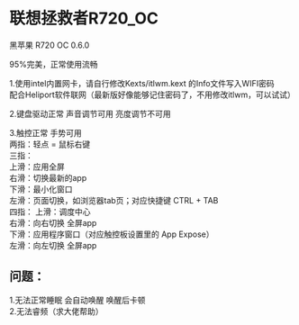 # 联想拯救者R720_OC
黑苹果 R720 OC 0.6.0

95%完美，正常使用流畅  

1.使用intel内置网卡，请自行修改Kexts/itlwm.kext 的Info文件写入WIFI密码  
配合Heliport软件联网（最新版好像能够记住密码了，不用修改itlwm，可以试试） 

2.键盘驱动正常 声音调节可用 亮度调节不可用

3.触控正常 手势可用  
两指：轻点 = 鼠标右键  
三指：  
上滑：应用全屏  
右滑：切换最新的app  
下滑：最小化窗口  
左滑：页面切换，如浏览器tab页；对应快捷键 CTRL + TAB  
四指：
上滑：调度中心  
右滑：向右切换 全屏app  
下滑：应用程序窗口（对应触控板设置里的 App Expose）  
左滑：向左切换 全屏app

## 问题：  
  
1.无法正常睡眠 会自动唤醒 唤醒后卡顿  
2.无法睿频（求大佬帮助）
